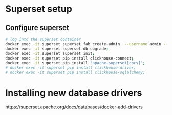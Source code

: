 # Superset setup

## Configure superset

```bash 
# log into the superset container 
docker exec -it superset superset fab create-admin  --username admin --firstname Superset --lastname Admin --email admin@superset.com  --password admin;
docker exec -it superset superset db upgrade;
docker exec -it superset superset init;
docker exec -it superset pip install clickhouse-connect;
docker exec -it superset pip install "apache-superset[cors]";
# docker exec -it superset pip install clickhouse-driver;
# docker exec -it superset pip install clickhouse-sqlalchemy;


```

# Installing new database drivers

https://superset.apache.org/docs/databases/docker-add-drivers
